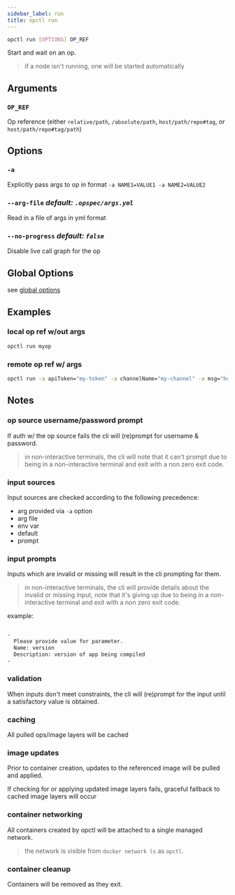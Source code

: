```yaml
---
sidebar_label: run
title: opctl run
---
```


```sh
opctl run [OPTIONS] OP_REF
```

Start and wait on an op.

> if a node isn't running, one will be started automatically

## Arguments

### `OP_REF`
Op reference (either `relative/path`, `/absolute/path`, `host/path/repo#tag`, or `host/path/repo#tag/path`)

## Options

### `-a`
Explicitly pass args to op in format `-a NAME1=VALUE1 -a NAME2=VALUE2`

### `--arg-file` *default: `.opspec/args.yml`*
Read in a file of args in yml format

### `--no-progress` *default: `false`*
Disable live call graph for the op

## Global Options
see [global options](global-options.md)

## Examples

### local op ref w/out args
```sh
opctl run myop
```

### remote op ref w/ args
```sh
opctl run -a apiToken="my-token" -a channelName="my-channel" -a msg="hello!" github.com/opspec-pkgs/slack.chat.post-message#0.1.1
```

## Notes

### op source username/password prompt
If auth w/ the op source fails the cli will (re)prompt for username &
password.

> in non-interactive terminals, the cli will note that it can't prompt
> due to being in a non-interactive terminal and exit with a non zero
> exit code.

### input sources
Input sources are checked according to the following precedence:

- arg provided via `-a` option
- arg file
- env var
- default
- prompt

### input prompts
Inputs which are invalid or missing will result in the cli prompting for
them.

> in non-interactive terminals, the cli will provide details about the
> invalid or missing input, note that it's giving up due to being in a
> non-interactive terminal and exit with a non zero exit code.

example:

```sh

-
  Please provide value for parameter.
  Name: version
  Description: version of app being compiled
-
```

### validation
When inputs don't meet constraints, the cli will (re)prompt for the
input until a satisfactory value is obtained.

### caching
All pulled ops/image layers will be cached

### image updates
Prior to container creation, updates to the referenced image will be
pulled and applied.

If checking for or applying updated image layers fails, graceful
fallback to cached image layers will occur

### container networking
All containers created by opctl will be attached to a single managed
network.

> the network is visible from `docker network ls` as `opctl`.

### container cleanup
Containers will be removed as they exit.
